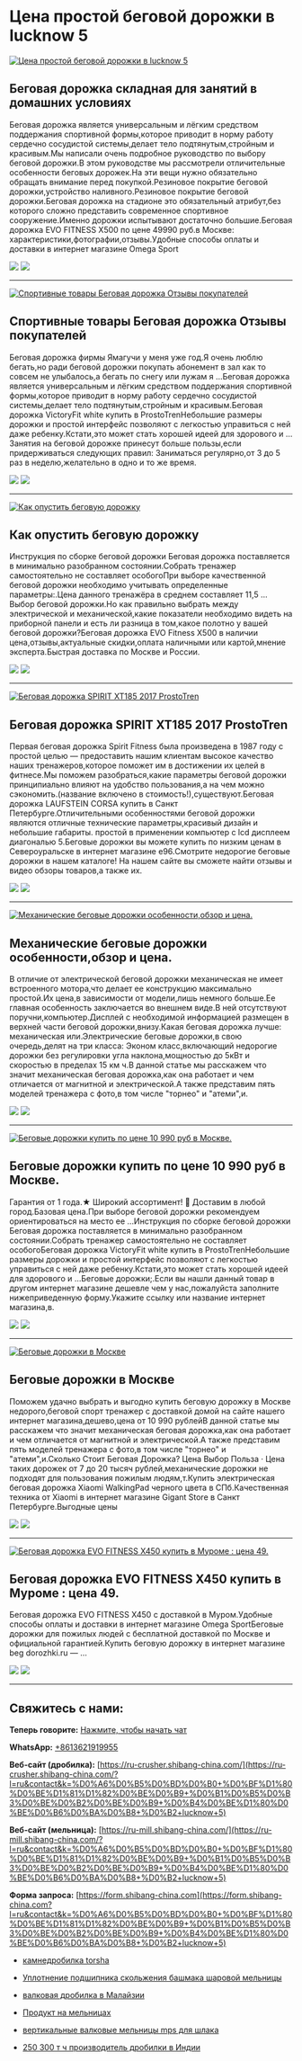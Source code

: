 # Цена простой беговой дорожки в lucknow 5

<a href="https://swt.shibang-china.com/?l=ru&img&k=%D0%A6%D0%B5%D0%BD%D0%B0+%D0%BF%D1%80%D0%BE%D1%81%D1%82%D0%BE%D0%B9+%D0%B1%D0%B5%D0%B3%D0%BE%D0%B2%D0%BE%D0%B9+%D0%B4%D0%BE%D1%80%D0%BE%D0%B6%D0%BA%D0%B8+%D0%B2+lucknow+5" target="_blank">![Цена простой беговой дорожки в lucknow 5](http://static.shibang-china.com/all-800x300/1408.jpg)</a>

## Беговая дорожка складная для занятий в домашних условиях
Беговая дорожка является универсальным и лёгким средством поддержания спортивной формы,которое приводит в норму работу сердечно сосудистой системы,делает тело подтянутым,стройным и красивым.Мы написали очень подробное руководство по выбору беговой дорожки.В этом руководстве мы рассмотрели отличительные особенности беговых дорожек.На эти вещи нужно обязательно обращать внимание перед покупкой.Резиновое покрытие беговой дорожки,устройство наливного.Резиновое покрытие беговой дорожки.Беговая дорожка на стадионе это обязательный атрибут,без которого сложно представить современное спортивное сооружение.Именно дорожки испытывают достаточно большие.Беговая дорожка EVO FITNESS X500 по цене 49990 руб.в Москве: характеристики,фотографии,отзывы.Удобные способы оплаты и доставки в интернет магазине Omega Sport


<a href="https://whatsapp.shibangsoft.com/WhatsApp.php" target="_blank" title="WhatsApp">![](http://static.shibang-china.com/icon/whatsapp.png)</a> <a href="https://swt.shibang-china.com/?l=ru&icon&k=%D0%A6%D0%B5%D0%BD%D0%B0+%D0%BF%D1%80%D0%BE%D1%81%D1%82%D0%BE%D0%B9+%D0%B1%D0%B5%D0%B3%D0%BE%D0%B2%D0%BE%D0%B9+%D0%B4%D0%BE%D1%80%D0%BE%D0%B6%D0%BA%D0%B8+%D0%B2+lucknow+5" target="_blank">![](http://static.shibang-china.com/icon/chat-ru.png)</a>

---

<a href="https://swt.shibang-china.com/?l=ru&img&k=%D0%A6%D0%B5%D0%BD%D0%B0+%D0%BF%D1%80%D0%BE%D1%81%D1%82%D0%BE%D0%B9+%D0%B1%D0%B5%D0%B3%D0%BE%D0%B2%D0%BE%D0%B9+%D0%B4%D0%BE%D1%80%D0%BE%D0%B6%D0%BA%D0%B8+%D0%B2+lucknow+5" target="_blank">![Спортивные товары Беговая дорожка Отзывы покупателей](http://static.shibang-china.com/all-800x300/1275.jpg)</a>

## Спортивные товары Беговая дорожка Отзывы покупателей
Беговая дорожка фирмы Ямагучи у меня уже год.Я очень люблю бегать,но ради беговой дорожки покупать абонемент в зал как то совсем не улыбалось,а бегать по снегу или лужам я …Беговая дорожка является универсальным и лёгким средством поддержания спортивной формы,которое приводит в норму работу сердечно сосудистой системы,делает тело подтянутым,стройным и красивым.Беговая дорожка VictoryFit white купить в ProstoTrenНебольшие размеры дорожки и простой интерфейс позволяют с легкостью управиться с ней даже ребенку.Кстати,это может стать хорошей идеей для здорового и …Занятия на беговой дорожке принесут больше пользы,если придерживаться следующих правил: Заниматься регулярно,от 3 до 5 раз в неделю,желательно в одно и то же время.


<a href="https://whatsapp.shibangsoft.com/WhatsApp.php" target="_blank" title="WhatsApp">![](http://static.shibang-china.com/icon/whatsapp.png)</a> <a href="https://swt.shibang-china.com/?l=ru&icon&k=%D0%A6%D0%B5%D0%BD%D0%B0+%D0%BF%D1%80%D0%BE%D1%81%D1%82%D0%BE%D0%B9+%D0%B1%D0%B5%D0%B3%D0%BE%D0%B2%D0%BE%D0%B9+%D0%B4%D0%BE%D1%80%D0%BE%D0%B6%D0%BA%D0%B8+%D0%B2+lucknow+5" target="_blank">![](http://static.shibang-china.com/icon/chat-ru.png)</a>

---

<a href="https://swt.shibang-china.com/?l=ru&img&k=%D0%A6%D0%B5%D0%BD%D0%B0+%D0%BF%D1%80%D0%BE%D1%81%D1%82%D0%BE%D0%B9+%D0%B1%D0%B5%D0%B3%D0%BE%D0%B2%D0%BE%D0%B9+%D0%B4%D0%BE%D1%80%D0%BE%D0%B6%D0%BA%D0%B8+%D0%B2+lucknow+5" target="_blank">![Как опустить беговую дорожку](http://static.shibang-china.com/all-800x300/461.jpg)</a>

## Как опустить беговую дорожку
Инструкция по сборке беговой дорожки Беговая дорожка поставляется в минимально разобранном состоянии.Собрать тренажер самостоятельно не составляет особогоПри выборе качественной беговой дорожки необходимо учитывать определенные параметры:.Цена данного тренажёра в среднем составляет 11,5 …Выбор беговой дорожки.Но как правильно выбрать между электрической и механической,какие показатели необходимо видеть на приборной панели и есть ли разница в том,какое полотно у вашей беговой дорожки?Беговая дорожка EVO Fitness X500 в наличии цена,отзывы,актуальные скидки,оплата наличными или картой,мнение эксперта.Быстрая доставка по Москве и России.


<a href="https://whatsapp.shibangsoft.com/WhatsApp.php" target="_blank" title="WhatsApp">![](http://static.shibang-china.com/icon/whatsapp.png)</a> <a href="https://swt.shibang-china.com/?l=ru&icon&k=%D0%A6%D0%B5%D0%BD%D0%B0+%D0%BF%D1%80%D0%BE%D1%81%D1%82%D0%BE%D0%B9+%D0%B1%D0%B5%D0%B3%D0%BE%D0%B2%D0%BE%D0%B9+%D0%B4%D0%BE%D1%80%D0%BE%D0%B6%D0%BA%D0%B8+%D0%B2+lucknow+5" target="_blank">![](http://static.shibang-china.com/icon/chat-ru.png)</a>

---

<a href="https://swt.shibang-china.com/?l=ru&img&k=%D0%A6%D0%B5%D0%BD%D0%B0+%D0%BF%D1%80%D0%BE%D1%81%D1%82%D0%BE%D0%B9+%D0%B1%D0%B5%D0%B3%D0%BE%D0%B2%D0%BE%D0%B9+%D0%B4%D0%BE%D1%80%D0%BE%D0%B6%D0%BA%D0%B8+%D0%B2+lucknow+5" target="_blank">![Беговая дорожка SPIRIT XT185 2017 ProstoTren](http://static.shibang-china.com/all-800x300/835.jpg)</a>

## Беговая дорожка SPIRIT XT185 2017 ProstoTren
Первая беговая дорожка Spirit Fitness была произведена в 1987 году с простой целью — предоставить нашим клиентам высокое качество наших тренажеров,которое поможет им в достижении их целей в фитнесе.Мы поможем разобраться,какие параметры беговой дорожки принципиально влияют на удобство пользования,а на чем можно сэкономить.(название включено в стоимость!),существуют.Беговая дорожка LAUFSTEIN CORSA купить в Санкт Петербурге.Отличительными особенностями беговой дорожки являются отличные технические параметры,красивый дизайн и небольшие габариты. простой в применении компьютер с lcd дисплеем диагональю 5.Беговые дорожки вы можете купить по низким ценам в Североуральске в интернет магазине e96.Смотрите недорогие беговые дорожки в нашем каталоге! На нашем сайте вы сможете найти отзывы и видео обзоры товаров,а также их.


<a href="https://whatsapp.shibangsoft.com/WhatsApp.php" target="_blank" title="WhatsApp">![](http://static.shibang-china.com/icon/whatsapp.png)</a> <a href="https://swt.shibang-china.com/?l=ru&icon&k=%D0%A6%D0%B5%D0%BD%D0%B0+%D0%BF%D1%80%D0%BE%D1%81%D1%82%D0%BE%D0%B9+%D0%B1%D0%B5%D0%B3%D0%BE%D0%B2%D0%BE%D0%B9+%D0%B4%D0%BE%D1%80%D0%BE%D0%B6%D0%BA%D0%B8+%D0%B2+lucknow+5" target="_blank">![](http://static.shibang-china.com/icon/chat-ru.png)</a>

---

<a href="https://swt.shibang-china.com/?l=ru&img&k=%D0%A6%D0%B5%D0%BD%D0%B0+%D0%BF%D1%80%D0%BE%D1%81%D1%82%D0%BE%D0%B9+%D0%B1%D0%B5%D0%B3%D0%BE%D0%B2%D0%BE%D0%B9+%D0%B4%D0%BE%D1%80%D0%BE%D0%B6%D0%BA%D0%B8+%D0%B2+lucknow+5" target="_blank">![Механические беговые дорожки особенности,обзор и цена.](http://static.shibang-china.com/all-800x300/1283.jpg)</a>

## Механические беговые дорожки особенности,обзор и цена.
В отличие от электрической беговой дорожки механическая не имеет встроенного мотора,что делает ее конструкцию максимально простой.Их цена,в зависимости от модели,лишь немного больше.Ее главная особенность заключается во внешнем виде.В ней отсутствуют поручни,компьютер.Дисплей с необходимой информацией размещен в верхней части беговой дорожки,внизу.Какая беговая дорожка лучше: механическая или.Электрические беговые дорожки,в свою очередь,делят на три класса: Эконом класс,включающий недорогие дорожки без регулировки угла наклона,мощностью до 5кВт и скоростью в пределах 15 км ч.В данной статье мы расскажем что значит механическая беговая дорожка,как она работает и чем отличается от магнитной и электрической.А также представим пять моделей тренажера с фото,в том числе &quot;торнео&quot; и &quot;атеми&quot;,и.


<a href="https://whatsapp.shibangsoft.com/WhatsApp.php" target="_blank" title="WhatsApp">![](http://static.shibang-china.com/icon/whatsapp.png)</a> <a href="https://swt.shibang-china.com/?l=ru&icon&k=%D0%A6%D0%B5%D0%BD%D0%B0+%D0%BF%D1%80%D0%BE%D1%81%D1%82%D0%BE%D0%B9+%D0%B1%D0%B5%D0%B3%D0%BE%D0%B2%D0%BE%D0%B9+%D0%B4%D0%BE%D1%80%D0%BE%D0%B6%D0%BA%D0%B8+%D0%B2+lucknow+5" target="_blank">![](http://static.shibang-china.com/icon/chat-ru.png)</a>

---

<a href="https://swt.shibang-china.com/?l=ru&img&k=%D0%A6%D0%B5%D0%BD%D0%B0+%D0%BF%D1%80%D0%BE%D1%81%D1%82%D0%BE%D0%B9+%D0%B1%D0%B5%D0%B3%D0%BE%D0%B2%D0%BE%D0%B9+%D0%B4%D0%BE%D1%80%D0%BE%D0%B6%D0%BA%D0%B8+%D0%B2+lucknow+5" target="_blank">![Беговые дорожки купить по цене 10 990 руб в Москве.](http://static.shibang-china.com/all-800x300/1524.jpg)</a>

## Беговые дорожки купить по цене 10 990 руб в Москве.
Гарантия от 1 года.★ Широкий ассортимент! 🚚 Доставим в любой город.Базовая цена.При выборе беговой дорожки рекомендуем ориентироваться на место ее …Инструкция по сборке беговой дорожки Беговая дорожка поставляется в минимально разобранном состоянии.Собрать тренажер самостоятельно не составляет особогоБеговая дорожка VictoryFit white купить в ProstoTrenНебольшие размеры дорожки и простой интерфейс позволяют с легкостью управиться с ней даже ребенку.Кстати,это может стать хорошей идеей для здорового и …Беговые дорожки;.Если вы нашли данный товар в другом интернет магазине дешевле чем у нас,пожалуйста заполните нижеприведенную форму.Укажите ссылку или название интернет магазина,в.


<a href="https://whatsapp.shibangsoft.com/WhatsApp.php" target="_blank" title="WhatsApp">![](http://static.shibang-china.com/icon/whatsapp.png)</a> <a href="https://swt.shibang-china.com/?l=ru&icon&k=%D0%A6%D0%B5%D0%BD%D0%B0+%D0%BF%D1%80%D0%BE%D1%81%D1%82%D0%BE%D0%B9+%D0%B1%D0%B5%D0%B3%D0%BE%D0%B2%D0%BE%D0%B9+%D0%B4%D0%BE%D1%80%D0%BE%D0%B6%D0%BA%D0%B8+%D0%B2+lucknow+5" target="_blank">![](http://static.shibang-china.com/icon/chat-ru.png)</a>

---

<a href="https://swt.shibang-china.com/?l=ru&img&k=%D0%A6%D0%B5%D0%BD%D0%B0+%D0%BF%D1%80%D0%BE%D1%81%D1%82%D0%BE%D0%B9+%D0%B1%D0%B5%D0%B3%D0%BE%D0%B2%D0%BE%D0%B9+%D0%B4%D0%BE%D1%80%D0%BE%D0%B6%D0%BA%D0%B8+%D0%B2+lucknow+5" target="_blank">![Беговые дорожки в Москве](http://static.shibang-china.com/all-800x300/724.jpg)</a>

## Беговые дорожки в Москве
Поможем удачно выбрать и выгодно купить беговую дорожку в Москве недорого,беговой спорт тренажер с доставкой домой на сайте нашего интернет магазина,дешево,цена от 10 990 рублейВ данной статье мы расскажем что значит механическая беговая дорожка,как она работает и чем отличается от магнитной и электрической.А также представим пять моделей тренажера с фото,в том числе &quot;торнео&quot; и &quot;атеми&quot;,и.Сколько Стоит Беговая Дорожка? Цена Выбор Польза&nbsp;&#0183;&#32;Цена таких дорожек от 7 до 20 тысяч рублей,механические дорожки не подходят для пользования пожилым людям,т.Купить электрическая беговая дорожка Xiaomi WalkingPad черного цвета в СПб.Качественная техника от Xiaomi в интернет магазине Gigant Store в Санкт Петербурге.Выгодные цены


<a href="https://whatsapp.shibangsoft.com/WhatsApp.php" target="_blank" title="WhatsApp">![](http://static.shibang-china.com/icon/whatsapp.png)</a> <a href="https://swt.shibang-china.com/?l=ru&icon&k=%D0%A6%D0%B5%D0%BD%D0%B0+%D0%BF%D1%80%D0%BE%D1%81%D1%82%D0%BE%D0%B9+%D0%B1%D0%B5%D0%B3%D0%BE%D0%B2%D0%BE%D0%B9+%D0%B4%D0%BE%D1%80%D0%BE%D0%B6%D0%BA%D0%B8+%D0%B2+lucknow+5" target="_blank">![](http://static.shibang-china.com/icon/chat-ru.png)</a>

---

<a href="https://swt.shibang-china.com/?l=ru&img&k=%D0%A6%D0%B5%D0%BD%D0%B0+%D0%BF%D1%80%D0%BE%D1%81%D1%82%D0%BE%D0%B9+%D0%B1%D0%B5%D0%B3%D0%BE%D0%B2%D0%BE%D0%B9+%D0%B4%D0%BE%D1%80%D0%BE%D0%B6%D0%BA%D0%B8+%D0%B2+lucknow+5" target="_blank">![Беговая дорожка EVO FITNESS X450 купить в Муроме : цена 49.](http://static.shibang-china.com/all-800x300/243.jpg)</a>

## Беговая дорожка EVO FITNESS X450 купить в Муроме : цена 49.
Беговая дорожка EVO FITNESS X450 с доставкой в Муром.Удобные способы оплаты и доставки в интернет магазине Omega SportБеговые дорожки для пожилых людей с бесплатной доставкой по Москве и официальной гарантией.Купить беговую дорожку в интернет магазине beg dorozhki.ru — …

<a href="https://whatsapp.shibangsoft.com/WhatsApp.php" target="_blank" title="WhatsApp">![](http://static.shibang-china.com/icon/whatsapp.png)</a> <a href="https://swt.shibang-china.com/?l=ru&icon&k=%D0%A6%D0%B5%D0%BD%D0%B0+%D0%BF%D1%80%D0%BE%D1%81%D1%82%D0%BE%D0%B9+%D0%B1%D0%B5%D0%B3%D0%BE%D0%B2%D0%BE%D0%B9+%D0%B4%D0%BE%D1%80%D0%BE%D0%B6%D0%BA%D0%B8+%D0%B2+lucknow+5" target="_blank">![](http://static.shibang-china.com/icon/chat-ru.png)</a>

---
## Свяжитесь с нами:

**Теперь говорите:** [Нажмите, чтобы начать чат](https://swt.shibang-china.com?l=ru&contact&k=%D0%A6%D0%B5%D0%BD%D0%B0+%D0%BF%D1%80%D0%BE%D1%81%D1%82%D0%BE%D0%B9+%D0%B1%D0%B5%D0%B3%D0%BE%D0%B2%D0%BE%D0%B9+%D0%B4%D0%BE%D1%80%D0%BE%D0%B6%D0%BA%D0%B8+%D0%B2+lucknow+5)

**WhatsApp:**  [+8613621919955](https://whatsapp.shibangsoft.com/WhatsApp.php)

**Веб-сайт (дробилка):** [https://ru-crusher.shibang-china.com/](https://ru-crusher.shibang-china.com/?l=ru&contact&k=%D0%A6%D0%B5%D0%BD%D0%B0+%D0%BF%D1%80%D0%BE%D1%81%D1%82%D0%BE%D0%B9+%D0%B1%D0%B5%D0%B3%D0%BE%D0%B2%D0%BE%D0%B9+%D0%B4%D0%BE%D1%80%D0%BE%D0%B6%D0%BA%D0%B8+%D0%B2+lucknow+5)

**Веб-сайт (мельница):** [https://ru-mill.shibang-china.com/](https://ru-mill.shibang-china.com/?l=ru&contact&k=%D0%A6%D0%B5%D0%BD%D0%B0+%D0%BF%D1%80%D0%BE%D1%81%D1%82%D0%BE%D0%B9+%D0%B1%D0%B5%D0%B3%D0%BE%D0%B2%D0%BE%D0%B9+%D0%B4%D0%BE%D1%80%D0%BE%D0%B6%D0%BA%D0%B8+%D0%B2+lucknow+5)

**Форма запроса:** [https://form.shibang-china.com](https://form.shibang-china.com?l=ru&contact&k=%D0%A6%D0%B5%D0%BD%D0%B0+%D0%BF%D1%80%D0%BE%D1%81%D1%82%D0%BE%D0%B9+%D0%B1%D0%B5%D0%B3%D0%BE%D0%B2%D0%BE%D0%B9+%D0%B4%D0%BE%D1%80%D0%BE%D0%B6%D0%BA%D0%B8+%D0%B2+lucknow+5)

* [камнедробилка torsha](../123/%D0%BA%D0%B0%D0%BC%D0%BD%D0%B5%D0%B4%D1%80%D0%BE%D0%B1%D0%B8%D0%BB%D0%BA%D0%B0%20torsha.md)

* [Уплотнение подшипника скольжения башмака шаровой мельницы](../125/%D0%A3%D0%BF%D0%BB%D0%BE%D1%82%D0%BD%D0%B5%D0%BD%D0%B8%D0%B5%20%D0%BF%D0%BE%D0%B4%D1%88%D0%B8%D0%BF%D0%BD%D0%B8%D0%BA%D0%B0%20%D1%81%D0%BA%D0%BE%D0%BB%D1%8C%D0%B6%D0%B5%D0%BD%D0%B8%D1%8F%20%D0%B1%D0%B0%D1%88%D0%BC%D0%B0%D0%BA%D0%B0%20%D1%88%D0%B0%D1%80%D0%BE%D0%B2%D0%BE%D0%B9%20%D0%BC%D0%B5%D0%BB%D1%8C%D0%BD%D0%B8%D1%86%D1%8B.md)

* [валковая дробилка в Малайзии](../122/%D0%B2%D0%B0%D0%BB%D0%BA%D0%BE%D0%B2%D0%B0%D1%8F%20%D0%B4%D1%80%D0%BE%D0%B1%D0%B8%D0%BB%D0%BA%D0%B0%20%D0%B2%20%D0%9C%D0%B0%D0%BB%D0%B0%D0%B9%D0%B7%D0%B8%D0%B8.md)

* [Продукт на мельницах](../125/%D0%9F%D1%80%D0%BE%D0%B4%D1%83%D0%BA%D1%82%20%D0%BD%D0%B0%20%D0%BC%D0%B5%D0%BB%D1%8C%D0%BD%D0%B8%D1%86%D0%B0%D1%85.md)

* [вертикальные валковые мельницы mps для шлака](../121/%D0%B2%D0%B5%D1%80%D1%82%D0%B8%D0%BA%D0%B0%D0%BB%D1%8C%D0%BD%D1%8B%D0%B5%20%D0%B2%D0%B0%D0%BB%D0%BA%D0%BE%D0%B2%D1%8B%D0%B5%20%D0%BC%D0%B5%D0%BB%D1%8C%D0%BD%D0%B8%D1%86%D1%8B%20mps%20%D0%B4%D0%BB%D1%8F%20%D1%88%D0%BB%D0%B0%D0%BA%D0%B0.md)

* [250 300 т  ч производитель дробилки в Индии](../121/250%20300%20%D1%82%20%20%D1%87%20%D0%BF%D1%80%D0%BE%D0%B8%D0%B7%D0%B2%D0%BE%D0%B4%D0%B8%D1%82%D0%B5%D0%BB%D1%8C%20%D0%B4%D1%80%D0%BE%D0%B1%D0%B8%D0%BB%D0%BA%D0%B8%20%D0%B2%20%D0%98%D0%BD%D0%B4%D0%B8%D0%B8.md)
